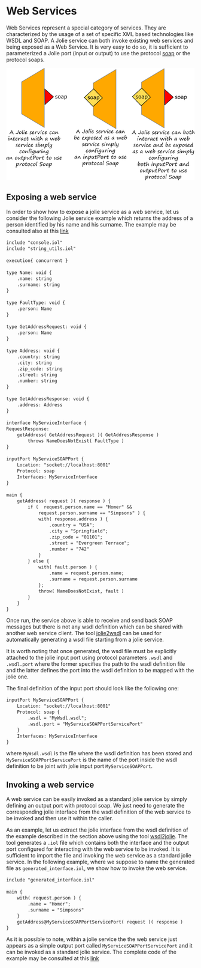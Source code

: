 # Web Services

Web Services represent a special category of services. They are characterized by the usage of a set of specific XML based technologies like WSDL and SOAP. A Jolie service can both invoke existing web services and being exposed as a Web Service. It is very easy to do so, it is sufficient to parameterized a Jolie port \(input or output\) to use the protocol [soap](../protocols/soap/README.md) or the protocol soaps.

![](../../assets/image/webservices.png)

## Exposing a web service

In order to show how to expose a jolie service as a web service, let us consider the following Jolie service example which returns the address of a person identified by his name and his surname. The example may be consulted also at this [link](https://github.com/jolie/examples/tree/master/08_web_services/01_exposing_a_web_service)

```jolie
include "console.iol"
include "string_utils.iol"

execution{ concurrent }

type Name: void {
    .name: string
    .surname: string
}

type FaultType: void {
    .person: Name
}

type GetAddressRequest: void {
    .person: Name
}

type Address: void {
    .country: string
    .city: string
    .zip_code: string
    .street: string
    .number: string
}

type GetAddressResponse: void {
    .address: Address
}

interface MyServiceInterface {
RequestResponse:
    getAddress( GetAddressRequest )( GetAddressResponse )
        throws NameDoesNotExist( FaultType )
}

inputPort MyServiceSOAPPort {
    Location: "socket://localhost:8001"
    Protocol: soap
    Interfaces: MyServiceInterface
}

main {
    getAddress( request )( response ) {
        if (  request.person.name == "Homer" &&
            request.person.surname == "Simpsons" ) {
            with( response.address ) {
                .country = "USA";
                .city = "Springfield";
                .zip_code = "01101";
                .street = "Evergreen Terrace";
                .number = "742"
            }
        } else {
            with( fault.person ) {
                .name = request.person.name;
                .surname = request.person.surname
            };
            throw( NameDoesNotExist, fault )
        }
    }
}
```

Once run, the service above is able to receive and send back SOAP messages but there is not any wsdl definition which can be shared with another web service client. The tool [jolie2wsdl](../web-services/jolie2wsdl/README.md) can be used for automatically generating a wsdl file starting from a jolie service.

It is worth noting that once generated, the wsdl file must be explicitly attached to the jolie input port using protocol parameters `.wsdl` and `.wsdl.port` where the former specifies the path to the wsdl definition file and the latter defines the port into the wsdl definition to be mapped with the jolie one.

The final definition of the input port should look like the following one:

```jolie
inputPort MyServiceSOAPPort {
    Location: "socket://localhost:8001"
    Protocol: soap {
        .wsdl = "MyWsdl.wsdl";
        .wsdl.port = "MyServiceSOAPPortServicePort"
    }
    Interfaces: MyServiceInterface
}
```

where `MyWsdl.wsdl` is the file where the wsdl definition has been stored and `MyServiceSOAPPortServicePort` is the name of the port inside the wsdl definition to be joint with jolie input port `MyServiceSOAPPort`.

## Invoking a web service

A web service can be easily invoked as a standard jolie service by simply defining an output port with protocol soap. We just need to generate the corresponding jolie interface from the wsdl definition of the web service to be invoked and then use it within the caller.

As an example, let us extract the jolie interface from the wsdl definition of the example described in the section above using the tool [wsdl2jolie](../web-services/wsdl2jolie/README.md). The tool generates a `.iol` file which contains both the interface and the output port configured for interacting with the web service to be invoked. It is sufficient to import the file and invoking the web service as a standard jolie service. In the following example, where we suppose to name the generated file as `generated_interface.iol`, we show how to invoke the web service.

```jolie
include "generated_interface.iol"

main {
    with( request.person ) {
        .name = "Homer";
        .surname = "Simpsons"
    }
    getAddress@MyServiceSOAPPortServicePort( request )( response )
}
```

As it is possible to note, within a jolie service the the web service just appears as a simple output port called `MyServiceSOAPPortServicePort` and it can be invoked as a standard jolie service. The complete code of the example may be consulted at this [link](https://github.com/jolie/examples/tree/master/08_web_services/02_invoking_a_web_service)
